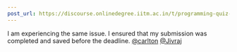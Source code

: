 ```yaml
---
post_url: https://discourse.onlinedegree.iitm.ac.in/t/programming-quiz-1-in-student-dashboard-label-for-roe-scores-showing-absent-or-incorrect/169369/20
---
```

I am experiencing the same issue. I ensured that my submission was completed and saved before the deadline. [@carlton](/u/carlton) [@Jivraj](/u/jivraj)